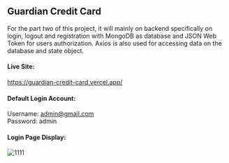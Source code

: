 ## Guardian Credit Card
For the part two of this project, it will mainly on backend specifically on login, logout and registration with MongoDB as database and JSON Web Token for users authorization. Axios is also used for accessing data on the database and state object.

#### Live Site: 
https://guardian-credit-card.vercel.app/

#### Default Login Account: <br />
Username: admin@gmail.com <br />
Password: admin <br />

#### Login Page Display:
![1111](https://user-images.githubusercontent.com/15988182/221730420-658f9be4-a5b8-4f80-9f86-2b45d21aab43.JPG)
